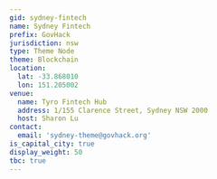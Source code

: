 ```yaml
---
gid: sydney-fintech
name: Sydney Fintech
prefix: GovHack
jurisdiction: nsw
type: Theme Node
theme: Blockchain
location:
  lat: -33.868010
  lon: 151.205002
venue:
  name: Tyro Fintech Hub
  address: 1/155 Clarence Street, Sydney NSW 2000
  host: Sharon Lu
contact:
  email: 'sydney-theme@govhack.org'
is_capital_city: true
display_weight: 50
tbc: true
---
```

